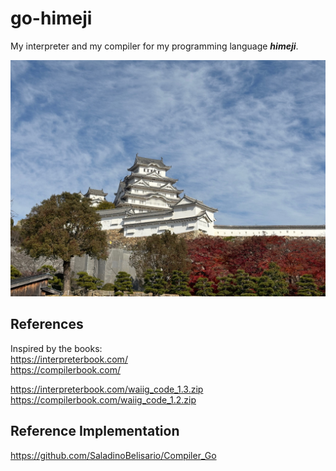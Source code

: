 # go-himeji
My interpreter and my compiler for my programming language ***himeji***.  

![himeji](./images/himeji.jpg) 

## References

Inspired by the books:  
https://interpreterbook.com/  
https://compilerbook.com/ 

https://interpreterbook.com/waiig_code_1.3.zip  
https://compilerbook.com/waiig_code_1.2.zip  

## Reference Implementation

https://github.com/SaladinoBelisario/Compiler_Go  

